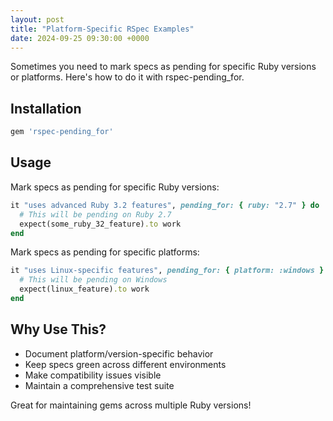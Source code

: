 ```yaml
---
layout: post
title: "Platform-Specific RSpec Examples"
date: 2024-09-25 09:30:00 +0000
---
```


Sometimes you need to mark specs as pending for specific Ruby versions or platforms. Here's how to do it with rspec-pending_for.

## Installation

```ruby
gem 'rspec-pending_for'
```

## Usage

Mark specs as pending for specific Ruby versions:

```ruby
it "uses advanced Ruby 3.2 features", pending_for: { ruby: "2.7" } do
  # This will be pending on Ruby 2.7
  expect(some_ruby_32_feature).to work
end
```

Mark specs as pending for specific platforms:

```ruby
it "uses Linux-specific features", pending_for: { platform: :windows } do
  # This will be pending on Windows
  expect(linux_feature).to work
end
```

## Why Use This?

- Document platform/version-specific behavior
- Keep specs green across different environments
- Make compatibility issues visible
- Maintain a comprehensive test suite

Great for maintaining gems across multiple Ruby versions!
